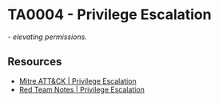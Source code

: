 # TA0004 - Privilege Escalation

*- elevating permissions.*

## Resources

- [Mitre ATT&CK | Privilege Escalation](https://attack.mitre.org/tactics/TA0004/)
- [Red Team Notes | Privilege Escalation](https://dmcxblue.gitbook.io/red-team-notes-2-0/red-team-techniques/privilege-escalation/)
